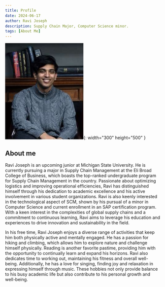 ```yaml
---
title: Profile
date: 2024-06-17 
author: Ravi Joseph
description: Supply Chain Major, Computer Science minor. 
tags: [About Me]
---
```


![Desktop View](/assets/img/Bookcase_photo.JPG){: width="300" height="500" }

## About me

Ravi Joseph is an upcoming junior at Michigan State University. He is currently pursuing a major in Supply Chain Management at the Eli Broad College of Business, which boasts the top-ranked undergraduate program for Supply Chain Management in the country. Passionate about optimizing logistics and improving operational efficiencies, Ravi has distinguished himself through his dedication to academic excellence and his active involvement in various student organizations. Ravi is also keenly interested in the technological aspect of SCM, shown by his pursual of a minor in Computer Science and current enrollment in an SAP certification program. With a keen interest in the complexities of global supply chains and a commitment to continuous learning, Ravi aims to leverage his education and experiences to drive innovation and sustainability in the field.

In his free time, Ravi Joseph enjoys a diverse range of activities that keep him both physically active and mentally engaged. He has a passion for hiking and climbing, which allows him to explore nature and challenge himself physically. Reading is another favorite pastime, providing him with the opportunity to continually learn and expand his horizons. Ravi also dedicates time to working out, maintaining his fitness and overall well-being. Additionally, he has a love for singing, finding joy and relaxation in expressing himself through music. These hobbies not only provide balance to his busy academic life but also contribute to his personal growth and well-being.
